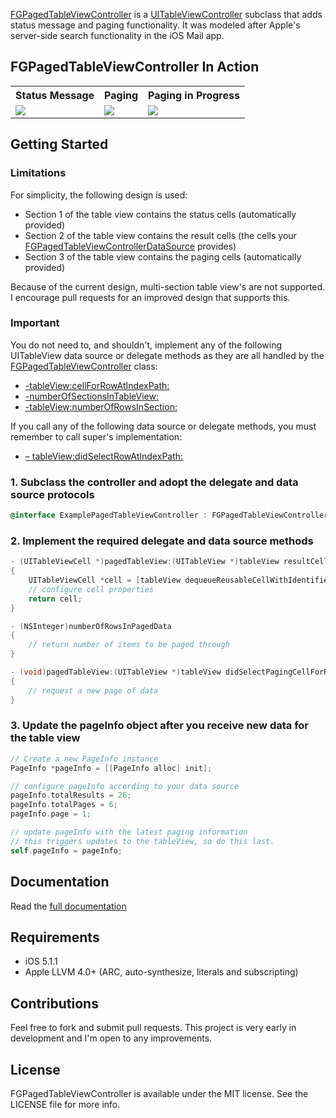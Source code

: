 [FGPagedTableViewController](http://fernglow.github.com/FGPagedTableViewController/Documentation/html/Classes/FGPagedTableViewController.html) is a [UITableViewController](http://developer.apple.com/library/ios/#documentation/uikit/reference/UITableViewController_Class/Reference/Reference.html) subclass that adds status message and paging functionality. It was modeled after Apple's server-side search functionality in the iOS Mail app.

## FGPagedTableViewController In Action

<table>
  <tr>
	<th>Status Message</th>
	<th>Paging</th>
	<th>Paging in Progress</th>
  </tr>
  <tr>
	<td><img src="http://fernglow.github.com/FGPagedTableViewController/images/FGPagedTableViewController-1-medium.png"></td>
	<td><img src="http://fernglow.github.com/FGPagedTableViewController/images/FGPagedTableViewController-2-medium.png"></td>
	<td><img src="http://fernglow.github.com/FGPagedTableViewController/images/FGPagedTableViewController-3-medium.png"></td>
  </tr>
</table>

## Getting Started

### Limitations

For simplicity, the following design is used:

- Section 1 of the table view contains the status cells (automatically provided)
- Section 2 of the table view contains the result cells (the cells your [FGPagedTableViewControllerDataSource](http://fernglow.github.com/FGPagedTableViewController/Documentation/html/Protocols/FGPagedTableViewControllerDataSource.html) provides)
- Section 3 of the table view contains the paging cells (automatically provided)

Because of the current design, multi-section table view's are not supported. I encourage pull requests for an improved design that supports this.

### Important

You do not need to, and shouldn't, implement any of the following UITableView data source or delegate methods as they are all handled by the [FGPagedTableViewController](http://fernglow.github.com/FGPagedTableViewController/Documentation/html/Classes/FGPagedTableViewController.html) class:

- [-tableView:cellForRowAtIndexPath:](http://developer.apple.com/library/ios/documentation/uikit/reference/UITableViewDataSource_Protocol/Reference/Reference.html#//apple_ref/occ/intfm/UITableViewDataSource/tableView:cellForRowAtIndexPath:)
- [-numberOfSectionsInTableView:](http://developer.apple.com/library/ios/documentation/uikit/reference/UITableViewDataSource_Protocol/Reference/Reference.html#//apple_ref/occ/intfm/UITableViewDataSource/numberOfSectionsInTableView:)
- [-tableView:numberOfRowsInSection:](http://developer.apple.com/library/ios/documentation/uikit/reference/UITableViewDataSource_Protocol/Reference/Reference.html#//apple_ref/occ/intfm/UITableViewDataSource/tableView:numberOfRowsInSection:)

If you call any of the following data source or delegate methods, you must remember to call super's implementation:

- [– tableView:didSelectRowAtIndexPath:](http://developer.apple.com/library/ios/documentation/uikit/reference/UITableViewDelegate_Protocol/Reference/Reference.html#//apple_ref/occ/intfm/UITableViewDelegate/tableView:didSelectRowAtIndexPath:)

### 1. Subclass the controller and adopt the delegate and data source protocols

```objective-c
@interface ExamplePagedTableViewController : FGPagedTableViewController <FGPagedTableViewControllerDelegate, FGPagedTableViewControllerDataSource>
```

### 2. Implement the required delegate and data source methods

```objective-c
- (UITableViewCell *)pagedTableView:(UITableView *)tableView resultCellForRowAtIndexPath:(NSIndexPath *)indexPath
{
	UITableViewCell *cell = [tableView dequeueReusableCellWithIdentifier:@"CellIdentifier" forIndexPath:indexPath];
	// configure cell properties
	return cell;
}

- (NSInteger)numberOfRowsInPagedData
{
	// return number of items to be paged through
}

- (void)pagedTableView:(UITableView *)tableView didSelectPagingCellForRowAtIndexPath:(NSIndexPath *)indexPath
{
	// request a new page of data
}
```

### 3. Update the pageInfo object after you receive new data for the table view

```objective-c
// Create a new PageInfo instance
PageInfo *pageInfo = [[PageInfo alloc] init];

// configure pageInfo according to your data source
pageInfo.totalResults = 26;
pageInfo.totalPages = 6;
pageInfo.page = 1;

// update pageInfo with the latest paging information
// this triggers updates to the tableView, so do this last.
self.pageInfo = pageInfo;
```
## Documentation

Read the [full documentation](http://fernglow.github.com/FGPagedTableViewController/Documentation/html/index.html)

## Requirements

- iOS 5.1.1
- Apple LLVM 4.0+ (ARC, auto-synthesize, literals and subscripting)

## Contributions

Feel free to fork and submit pull requests. This project is very early in development and I'm open to any improvements.

## License

FGPagedTableViewController is available under the MIT license. See the LICENSE file for more info.